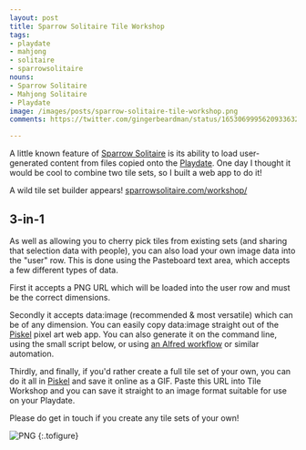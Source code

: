 ```yaml
---
layout: post
title: Sparrow Solitaire Tile Workshop
tags:
- playdate
- mahjong
- solitaire
- sparrowsolitaire
nouns:
- Sparrow Solitaire
- Mahjong Solitaire
- Playdate
image: /images/posts/sparrow-solitaire-tile-workshop.png
comments: https://twitter.com/gingerbeardman/status/1653069995620933632

---
```


A little known feature of [Sparrow Solitaire](https://sparrowsolitaire.com) is its ability to load user-generated content from files copied onto the [Playdate](https://play.date). One day I thought it would be cool to combine two tile sets, so I built a web app to do it!

A wild tile set builder appears! [sparrowsolitaire.com/workshop/](https://sparrowsolitaire.com/workshop/)

## 3-in-1

As well as allowing you to cherry pick tiles from existing sets (and sharing that selection data with people), you can also load your own image data into the "user" row. This is done using the Pasteboard text area, which accepts a few different types of data.

First it accepts a PNG URL which will be loaded into the user row and must be the correct dimensions. 

Secondly it accepts data:image (recommended & most versatile) which can be of any dimension. You can easily copy data:image straight out of the [Piskel](https://www.piskelapp.com) pixel art web app. You can also generate it on the command line, using the small script below, or using [an Alfred workflow](https://www.alfredforum.com/topic/20306-clipboard-image-to-data-uri/) or similar automation.

<script src="https://gist.github.com/gingerbeardman/c19ac6d2b8565fea9e3e45909ddddc9b.js"></script>

Thirdly, and finally, if you'd rather create a full tile set of your own, you can do it all in [Piskel](https://www.piskelapp.com) and save it online as a GIF. Paste this URL into Tile Workshop and you can save it straight to an image format suitable for use on your Playdate.

Please do get in touch if you create any tile sets of your own!

![PNG](https://cdn.gingerbeardman.com/images/posts/sparrow-solitaire-tile-workshop.png "Sparrow Solitaire Tile Workshop")
{:.tofigure}

